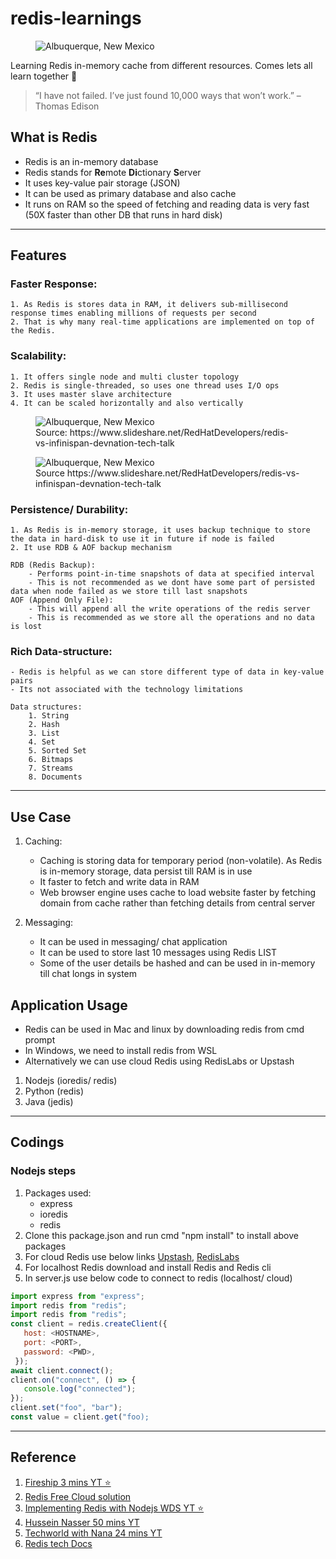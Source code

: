 # redis-learnings

<figure>
    <img src="https://ps.w.org/redis-cache/assets/banner-1544x500.png?rev=2315420"
         alt="Albuquerque, New Mexico">
</figure>
Learning Redis in-memory cache from different resources. Comes lets all learn together 💃

> “I have not failed. I’ve just found 10,000 ways that won’t work.” – Thomas Edison

## What is Redis

- Redis is an in-memory database
- Redis stands for **Re**mote **Di**ctionary **S**erver
- It uses key-value pair storage (JSON)
- It can be used as primary database and also cache
- It runs on RAM so the speed of fetching and reading data is very fast (50X faster than other DB that runs in hard disk)

---

## Features

### Faster Response:

    1. As Redis is stores data in RAM, it delivers sub-millisecond response times enabling millions of requests per second
    2. That is why many real-time applications are implemented on top of the Redis.

### Scalability:

    1. It offers single node and multi cluster topology
    2. Redis is single-threaded, so uses one thread uses I/O ops
    3. It uses master slave architecture
    4. It can be scaled horizontally and also vertically

<figure>
    <img src="https://miro.medium.com/max/875/1*vQu1EJwBV23rSv5_l5orBw.png"
        alt="Albuquerque, New Mexico">
    <figcaption>Source: https://www.slideshare.net/RedHatDevelopers/redis-vs-infinispan-devnation-tech-talk</figcaption>
</figure>

<figure>
    <img src="https://miro.medium.com/max/875/1*CRfl7mLhU_LHu_keAljklQ.png"
        alt="Albuquerque, New Mexico">
    <figcaption>Source https://www.slideshare.net/RedHatDevelopers/redis-vs-infinispan-devnation-tech-talk</figcaption>
</figure>

### Persistence/ Durability:

    1. As Redis is in-memory storage, it uses backup technique to store the data in hard-disk to use it in future if node is failed
    2. It use RDB & AOF backup mechanism

    RDB (Redis Backup):
        - Performs point-in-time snapshots of data at specified interval
        - This is not recommended as we dont have some part of persisted data when node failed as we store till last snapshots
    AOF (Append Only File):
        - This will append all the write operations of the redis server
        - This is recommended as we store all the operations and no data is lost

### Rich Data-structure:

    - Redis is helpful as we can store different type of data in key-value pairs
    - Its not associated with the technology limitations

    Data structures:
        1. String
        2. Hash
        3. List
        4. Set
        5. Sorted Set
        6. Bitmaps
        7. Streams
        8. Documents

---

## Use Case

1. Caching:

   - Caching is storing data for temporary period (non-volatile). As Redis is in-memory storage, data persist till RAM is in use
   - It faster to fetch and write data in RAM
   - Web browser engine uses cache to load website faster by fetching domain from cache rather than fetching details from central server

2. Messaging:
   - It can be used in messaging/ chat application
   - It can be used to store last 10 messages using Redis LIST
   - Some of the user details be hashed and can be used in in-memory till chat longs in system

## Application Usage

- Redis can be used in Mac and linux by downloading redis from cmd prompt
- In Windows, we need to install redis from WSL
- Alternatively we can use cloud Redis using RedisLabs or Upstash

1. Nodejs (ioredis/ redis)
2. Python (redis)
3. Java (jedis)

---

## Codings

### Nodejs steps

1.  Packages used:
    - express
    - ioredis
    - redis
2.  Clone this package.json and run cmd "npm install" to install above packages
3.  For cloud Redis use below links [Upstash](https://console.upstash.com/), [RedisLabs](https://app.redislabs.com/#/login)
4.  For localhost Redis download and install Redis and Redis cli
5.  In server.js use below code to connect to redis (localhost/ cloud)

```js
import express from "express";
import redis from "redis";
import redis from "redis";
const client = redis.createClient({
   host: <HOSTNAME>,
   port: <PORT>,
   password: <PWD>,
 });
await client.connect();
client.on("connect", () => {
   console.log("connected");
});
client.set("foo", "bar");
const value = client.get("foo);
```

---

## Reference

1. [Fireship 3 mins YT ⭐](https://www.youtube.com/watch?v=G1rOthIU-uo)
2. [Redis Free Cloud solution](https://redis.com/try-free/)
3. [Implementing Redis with Nodejs WDS YT ⭐](https://www.youtube.com/watch?v=jgpVdJB2sKQ&t=914s)
4. [Hussein Nasser 50 mins YT](https://www.youtube.com/watch?v=V7FPk4J10KI)
5. [Techworld with Nana 24 mins YT](https://www.youtube.com/watch?v=OqCK95AS-YE)
6. [Redis tech Docs](https://docs.redis.com/latest/rs/technology-behind-redis-enterprise/)
